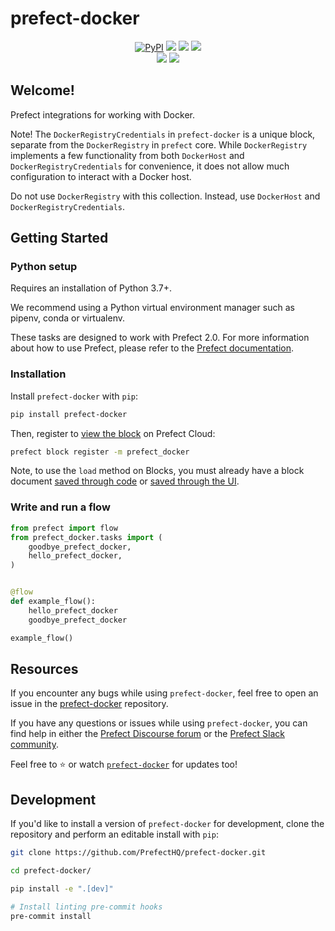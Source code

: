 # prefect-docker

<p align="center">
    <a href="https://pypi.python.org/pypi/prefect-docker/" alt="PyPI version">
        <img alt="PyPI" src="https://img.shields.io/pypi/v/prefect-docker?color=0052FF&labelColor=090422"></a>
    <a href="https://github.com/PrefectHQ/prefect-docker/" alt="Stars">
        <img src="https://img.shields.io/github/stars/PrefectHQ/prefect-docker?color=0052FF&labelColor=090422" /></a>
    <a href="https://pepy.tech/badge/prefect-docker/" alt="Downloads">
        <img src="https://img.shields.io/pypi/dm/prefect-docker?color=0052FF&labelColor=090422" /></a>
    <a href="https://github.com/PrefectHQ/prefect-docker/pulse" alt="Activity">
        <img src="https://img.shields.io/github/commit-activity/m/PrefectHQ/prefect-docker?color=0052FF&labelColor=090422" /></a>
    <br>
    <a href="https://prefect-community.slack.com" alt="Slack">
        <img src="https://img.shields.io/badge/slack-join_community-red.svg?color=0052FF&labelColor=090422&logo=slack" /></a>
    <a href="https://discourse.prefect.io/" alt="Discourse">
        <img src="https://img.shields.io/badge/discourse-browse_forum-red.svg?color=0052FF&labelColor=090422&logo=discourse" /></a>
</p>

## Welcome!

Prefect integrations for working with Docker.

Note! The `DockerRegistryCredentials` in `prefect-docker` is a unique block, separate from the `DockerRegistry` in `prefect` core. While `DockerRegistry` implements a few functionality from both `DockerHost` and `DockerRegistryCredentials` for convenience, it does not allow much configuration to interact with a Docker host.

Do not use `DockerRegistry` with this collection. Instead, use `DockerHost` and `DockerRegistryCredentials`.

## Getting Started

### Python setup

Requires an installation of Python 3.7+.

We recommend using a Python virtual environment manager such as pipenv, conda or virtualenv.

These tasks are designed to work with Prefect 2.0. For more information about how to use Prefect, please refer to the [Prefect documentation](https://orion-docs.prefect.io/).

### Installation

Install `prefect-docker` with `pip`:

```bash
pip install prefect-docker
```

Then, register to [view the block](https://orion-docs.prefect.io/ui/blocks/) on Prefect Cloud:

```bash
prefect block register -m prefect_docker
```

Note, to use the `load` method on Blocks, you must already have a block document [saved through code](https://orion-docs.prefect.io/concepts/blocks/#saving-blocks) or [saved through the UI](https://orion-docs.prefect.io/ui/blocks/).

### Write and run a flow

```python
from prefect import flow
from prefect_docker.tasks import (
    goodbye_prefect_docker,
    hello_prefect_docker,
)


@flow
def example_flow():
    hello_prefect_docker
    goodbye_prefect_docker

example_flow()
```

## Resources

If you encounter any bugs while using `prefect-docker`, feel free to open an issue in the [prefect-docker](https://github.com/PrefectHQ/prefect-docker) repository.

If you have any questions or issues while using `prefect-docker`, you can find help in either the [Prefect Discourse forum](https://discourse.prefect.io/) or the [Prefect Slack community](https://prefect.io/slack).

Feel free to ⭐️ or watch [`prefect-docker`](https://github.com/PrefectHQ/prefect-docker) for updates too!

## Development

If you'd like to install a version of `prefect-docker` for development, clone the repository and perform an editable install with `pip`:

```bash
git clone https://github.com/PrefectHQ/prefect-docker.git

cd prefect-docker/

pip install -e ".[dev]"

# Install linting pre-commit hooks
pre-commit install
```

